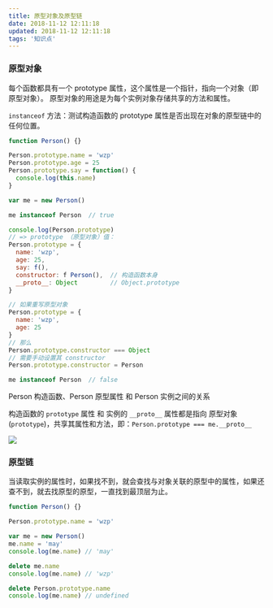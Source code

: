 ```yaml
---
title: 原型对象及原型链
date: 2018-11-12 12:11:18
updated: 2018-11-12 12:11:18
tags: '知识点'
---
```


### 原型对象

每个函数都具有一个 prototype 属性，这个属性是一个指针，指向一个对象（即原型对象）。
原型对象的用途是为每个实例对象存储共享的方法和属性。

`instanceof` 方法：测试构造函数的 prototype 属性是否出现在对象的原型链中的任何位置。

```javascript
function Person() {}

Person.prototype.name = 'wzp'
Person.prototype.age = 25
Person.prototype.say = function() {
  console.log(this.name)
}

var me = new Person()

me instanceof Person  // true

console.log(Person.prototype)
// => prototype （原型对象）值：
Person.prototype = {
  name: 'wzp',
  age: 25,
  say: f(),
  constructor: f Person(),	// 构造函数本身
  __proto__: Object			// Object.prototype
}

// 如果重写原型对象
Person.prototype = {
  name: 'wzp',
  age: 25
}
// 那么
Person.prototype.constructor === Object
// 需要手动设置其 constructor
Person.prototype.constructor = Person

me instanceof Person  // false
```

Person 构造函数、Person 原型属性 和 Person 实例之间的关系

构造函数的 `prototype` 属性 和 实例的 `__proto__` 属性都是指向 原型对象(`prototype`)，共享其属性和方法，即：`Person.prototype === me.__proto__`

![](https://ws1.sinaimg.cn/large/006tKfTcgy1fp484bpxgcj30v20e0acv.jpg)

### 原型链

当读取实例的属性时，如果找不到，就会查找与对象关联的原型中的属性，如果还查不到，就去找原型的原型，一直找到最顶层为止。

```javascript
function Person() {}

Person.prototype.name = 'wzp'

var me = new Person()
me.name = 'may'
console.log(me.name) // 'may'

delete me.name
console.log(me.name) // 'wzp'

delete Person.prototype.name
console.log(me.name) // undefined
```
